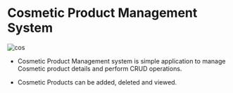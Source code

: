 # Cosmetic Product Management System



![cos](https://user-images.githubusercontent.com/89658708/132329618-a045460d-4803-445c-a2fb-6ba41f307ac1.jpg)

* Cosmetic Product Management system is simple application to manage Cosmetic product details and perform CRUD operations.

* Cosmetic Products can be added, deleted and viewed.

